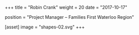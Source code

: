+++
title = "Robin Crank"
weight = 20
date = "2017-10-17"

position = "Project Manager – Families First Waterloo Region"

[asset]
  image = "shapes-02.svg"
+++


